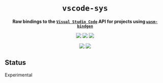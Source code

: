 <div align="center">
  <h1><code>vscode-sys</code></h1>
  <p>
    <strong>Raw bindings to the <a href="https://code.visualstudio.com/"><code>Visual Studio Code</code></a>
      API for projects using <a href="https://github.com/rustwasm/wasm-bindgen"><code>wasm-bindgen</code></a></strong>
  </p>
  <p style="margin-bottom: 0.5ex;">
    <a href="https://interfaces-rs.github.io/vscode-sys/vscode_sys"><img
        src="https://img.shields.io/badge/docs-latest-blueviolet?logo=Read-the-docs&logoColor=white"
        /></a>
    <a href="https://github.com/interfaces-rs/vscode-sys/actions"><img
        src="https://github.com/interfaces-rs/vscode-sys/workflows/ci/badge.svg"
        /></a>
    <a href="https://crates.io/crates/vscode-sys"><img
        src="https://img.shields.io/librariesio/release/cargo/vscode-sys.svg?logo=rust"
        /></a>
  </p>
  <p style="margin-bottom: 0.5ex;">
    <a href="https://docs.rs/vscode-sys"><img
        src="https://docs.rs/vscode-sys/badge.svg" /></a>
    <a href="https://crates.io/crates/vscode-sys"><img
        src="https://img.shields.io/crates/v/vscode-sys.svg?logo=rust" /></a>
  </p>
</div>

## Status

Experimental
